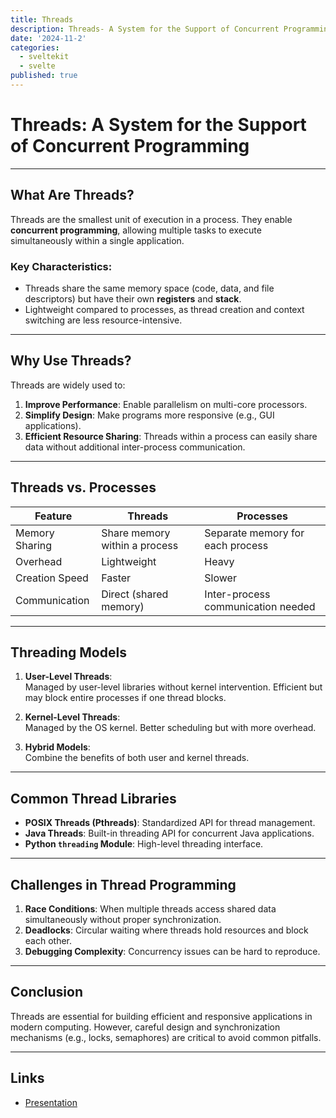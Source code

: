 ```yaml
---
title: Threads
description: Threads- A System for the Support of Concurrent Programming
date: '2024-11-2'
categories:
  - sveltekit
  - svelte
published: true
---
```




# Threads: A System for the Support of Concurrent Programming

---

## What Are Threads?
Threads are the smallest unit of execution in a process. They enable **concurrent programming**, allowing multiple tasks to execute simultaneously within a single application.  

### Key Characteristics:
- Threads share the same memory space (code, data, and file descriptors) but have their own **registers** and **stack**.  
- Lightweight compared to processes, as thread creation and context switching are less resource-intensive.

---

## Why Use Threads?
Threads are widely used to:
1. **Improve Performance**: Enable parallelism on multi-core processors.  
2. **Simplify Design**: Make programs more responsive (e.g., GUI applications).  
3. **Efficient Resource Sharing**: Threads within a process can easily share data without additional inter-process communication.  

---

## Threads vs. Processes
| Feature            | Threads                             | Processes                            |
|--------------------|-------------------------------------|--------------------------------------|
| Memory Sharing     | Share memory within a process       | Separate memory for each process    |
| Overhead           | Lightweight                        | Heavy                               |
| Creation Speed     | Faster                             | Slower                              |
| Communication      | Direct (shared memory)             | Inter-process communication needed  |

---

## Threading Models
1. **User-Level Threads**:  
   Managed by user-level libraries without kernel intervention. Efficient but may block entire processes if one thread blocks.  

2. **Kernel-Level Threads**:  
   Managed by the OS kernel. Better scheduling but with more overhead.  

3. **Hybrid Models**:  
   Combine the benefits of both user and kernel threads.

---

## Common Thread Libraries
- **POSIX Threads (Pthreads)**: Standardized API for thread management.  
- **Java Threads**: Built-in threading API for concurrent Java applications.  
- **Python `threading` Module**: High-level threading interface.

---

## Challenges in Thread Programming
1. **Race Conditions**: When multiple threads access shared data simultaneously without proper synchronization.  
2. **Deadlocks**: Circular waiting where threads hold resources and block each other.  
3. **Debugging Complexity**: Concurrency issues can be hard to reproduce.  

---

## Conclusion
Threads are essential for building efficient and responsive applications in modern computing. However, careful design and synchronization mechanisms (e.g., locks, semaphores) are critical to avoid common pitfalls.

---

## Links
- [Presentation](https://www.canva.com/design/DAGQMbF4dsQ/cFva_bDLtOq0LK0YVIRxUQ/view?utm_content=DAGQMbF4dsQ&utm_campaign=designshare&utm_medium=link2&utm_source=uniquelinks&utlId=h2ee423e608)
